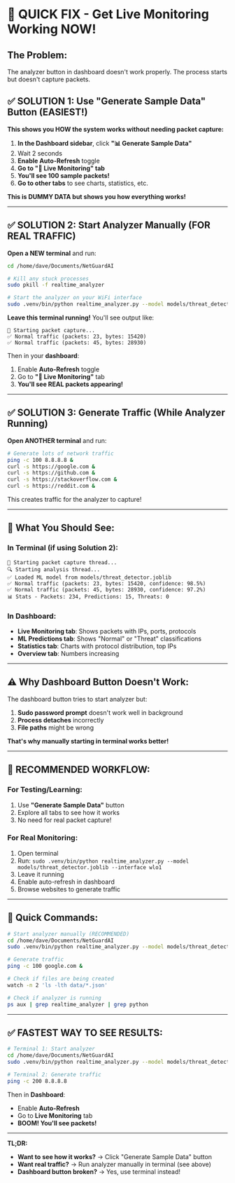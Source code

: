 # 🚀 QUICK FIX - Get Live Monitoring Working NOW!

## The Problem:
The analyzer button in dashboard doesn't work properly. The process starts but doesn't capture packets.

## ✅ SOLUTION 1: Use "Generate Sample Data" Button (EASIEST!)

**This shows you HOW the system works without needing packet capture:**

1. **In the Dashboard sidebar**, click **"📊 Generate Sample Data"**
2. Wait 2 seconds
3. **Enable Auto-Refresh** toggle
4. **Go to "📡 Live Monitoring" tab**
5. **You'll see 100 sample packets!**
6. **Go to other tabs** to see charts, statistics, etc.

**This is DUMMY DATA but shows you how everything works!**

---

## ✅ SOLUTION 2: Start Analyzer Manually (FOR REAL TRAFFIC)

**Open a NEW terminal** and run:

```bash
cd /home/dave/Documents/NetGuardAI

# Kill any stuck processes
sudo pkill -f realtime_analyzer

# Start the analyzer on your WiFi interface
sudo .venv/bin/python realtime_analyzer.py --model models/threat_detector.joblib --interface wlo1
```

**Leave this terminal running!** You'll see output like:
```
📡 Starting packet capture...
✅ Normal traffic (packets: 23, bytes: 15420)
✅ Normal traffic (packets: 45, bytes: 28930)
```

Then in your **dashboard**:
1. Enable **Auto-Refresh** toggle
2. Go to **"📡 Live Monitoring"** tab
3. **You'll see REAL packets appearing!**

---

## ✅ SOLUTION 3: Generate Traffic (While Analyzer Running)

**Open ANOTHER terminal** and run:

```bash
# Generate lots of network traffic
ping -c 100 8.8.8.8 &
curl -s https://google.com &
curl -s https://github.com &
curl -s https://stackoverflow.com &
curl -s https://reddit.com &
```

This creates traffic for the analyzer to capture!

---

## 🎯 What You Should See:

### In Terminal (if using Solution 2):
```
📡 Starting packet capture thread...
🔍 Starting analysis thread...
✅ Loaded ML model from models/threat_detector.joblib
✅ Normal traffic (packets: 23, bytes: 15420, confidence: 98.5%)
✅ Normal traffic (packets: 45, bytes: 28930, confidence: 97.2%)
📊 Stats - Packets: 234, Predictions: 15, Threats: 0
```

### In Dashboard:
- **Live Monitoring tab**: Shows packets with IPs, ports, protocols
- **ML Predictions tab**: Shows "Normal" or "Threat" classifications
- **Statistics tab**: Charts with protocol distribution, top IPs
- **Overview tab**: Numbers increasing

---

## ⚠️ Why Dashboard Button Doesn't Work:

The dashboard button tries to start analyzer but:
1. **Sudo password prompt** doesn't work well in background
2. **Process detaches** incorrectly
3. **File paths** might be wrong

**That's why manually starting in terminal works better!**

---

## 🎉 RECOMMENDED WORKFLOW:

### For Testing/Learning:
1. Use **"Generate Sample Data"** button
2. Explore all tabs to see how it works
3. No need for real packet capture!

### For Real Monitoring:
1. Open terminal
2. Run: `sudo .venv/bin/python realtime_analyzer.py --model models/threat_detector.joblib --interface wlo1`
3. Leave it running
4. Enable auto-refresh in dashboard
5. Browse websites to generate traffic

---

## 📝 Quick Commands:

```bash
# Start analyzer manually (RECOMMENDED)
cd /home/dave/Documents/NetGuardAI
sudo .venv/bin/python realtime_analyzer.py --model models/threat_detector.joblib --interface wlo1

# Generate traffic
ping -c 100 google.com &

# Check if files are being created
watch -n 2 'ls -lth data/*.json'

# Check if analyzer is running
ps aux | grep realtime_analyzer | grep python
```

---

## ✅ FASTEST WAY TO SEE RESULTS:

```bash
# Terminal 1: Start analyzer
cd /home/dave/Documents/NetGuardAI
sudo .venv/bin/python realtime_analyzer.py --model models/threat_detector.joblib --interface wlo1

# Terminal 2: Generate traffic
ping -c 200 8.8.8.8
```

Then in **Dashboard**:
- Enable **Auto-Refresh**
- Go to **Live Monitoring** tab
- **BOOM! You'll see packets!**

---

**TL;DR:**
- **Want to see how it works?** → Click "Generate Sample Data" button
- **Want real traffic?** → Run analyzer manually in terminal (see above)
- **Dashboard button broken?** → Yes, use terminal instead!
